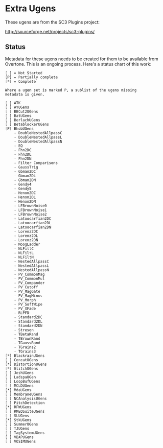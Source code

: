 # Extra Ugens

These ugens are from the SC3 Plugins project:

http://sourceforge.net/projects/sc3-plugins/

## Status

Metadata for these ugens needs to be created for them to be available from Overtone. This is an ongoing process. Here's a status chart of this work:

    [ ] = Not Started
    [P] = Partially complete
    [*] = Complete

    Where a ugen set is marked P, a sublist of the ugens missing
    metadata is given.

    [ ] ATK
    [ ] AYUGens
    [ ] BBCut2UGens
    [ ] BatUGens
    [ ] BerlachUGens
    [ ] BetablockerUGens
    [P] BhobUGens
        - DoubleNestedAllpassC
        - DoubleNestedAllpassL
        - DoubleNestedAllpassN
        - EQ
        - Fhn2DC
        - Fhn2DL
        - Fhn2DN
        - Filter Comparisons
        - GaussTrig
        - Gbman2DC
        - Gbman2DL
        - Gbman2DN
        - Gendy4
        - Gendy5
        - Henon2DC
        - Henon2DL
        - Henon2DN
        - LFBrownNoise0
        - LFBrownNoise1
        - LFBrownNoise2
        - Latoocarfian2DC
        - Latoocarfian2DL
        - Latoocarfian2DN
        - Lorenz2DC
        - Lorenz2DL
        - Lorenz2DN
        - MoogLadder
        - NLFiltC
        - NLFiltL
        - NLFiltN
        - NestedAllpassC
        - NestedAllpassL
        - NestedAllpassN
        - PV_CommonMag
        - PV_CommonMul
        - PV_Compander
        - PV_Cutoff
        - PV_MagGate
        - PV_MagMinus
        - PV_Morph
        - PV_SoftWipe
        - PV_XFade
        - RLPFD
        - Standard2DC
        - Standard2DL
        - Standard2DN
        - Streson
        - TBetaRand
        - TBrownRand
        - TGaussRand
        - TGrains2
        - TGrains3
    [*] BlackrainUGens
    [ ] ConcatUGens
    [*] DistortionUGens
    [*] GlitchUGens
    [ ] JoshUGens
    [ ] LadspaUGen
    [ ] LoopBufUGens
    [ ] MCLDUGens
    [*] MdaUGens
    [ ] MembraneUGens
    [ ] NCAnalysisUGens
    [ ] PitchDetection
    [*] RFWUGens
    [ ] RMEQSuiteUGens
    [ ] SLUGens
    [*] StkUGens
    [ ] SummerUGens
    [ ] TJUGens
    [ ] TagSystemUGens
    [ ] VBAPUGens
    [ ] VOSIMUGens

